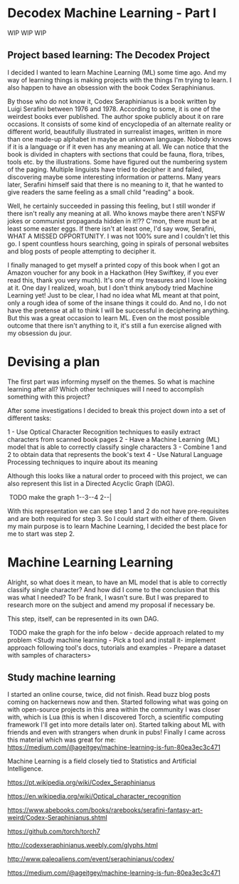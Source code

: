 # Decodex Machine Learning  - Part I

WIP WIP WIP

## Project based learning: The Decodex Project

I decided I wanted to learn Machine Learning (ML) some time ago. And my way of learning things is making projects with the things I'm trying to learn. I also happen to have an obsession with the book Codex Seraphinianus.

By those who do not know it, Codex Seraphinianus is a book written by Luigi Serafini between 1976 and 1978. According to some, it is one of the weirdest books ever published. The author spoke publicly about it on rare occasions. It consists of some kind of encyclopedia of an alternate reality or different world, beautifully illustrated in surrealist images, written in more than one made-up alphabet in maybe an unknown language. Nobody knows if it is a language or if it even has any meaning at all. We can notice that the book is divided in chapters with sections that could be fauna, flora, tribes, tools etc. by the illustrations. Some have figured out the numbering system of the paging. Multiple linguists have tried to decipher it and failed, discovering maybe some interesting information or patterns. Many years later, Serafini himself said that there is no meaning to it, that he wanted to give readers the same feeling as a small child "reading" a book.

Well, he certainly succeeded in passing this feeling, but I still wonder if there isn't really any meaning at all. Who knows maybe there aren't NSFW jokes or communist propaganda hidden in it!?? C'mon, there must be at least some easter eggs. If there isn't at least one, I'd say wow, Serafini, WHAT A MISSED OPPORTUNITY. I was not 100% sure and I couldn't let this go. I spent countless hours searching, going in spirals of personal websites and blog posts of people attempting to decipher it.

I finally managed to get myself a printed copy of this book when I got an Amazon voucher for any book in a Hackathon (Hey Swiftkey, if you ever read this, thank you very much). It's one of my treasures and I love looking at it. One day I realized, woah, but I don't think anybody tried Machine Learning yet! Just to be clear, I had no idea what ML meant at that point, only a rough idea of some of the insane things it could do. And no, I do not have the pretense at all to think I will be successful in deciphering anything. But this was a great occasion to learn ML. Even on the most possible outcome that there isn't anything to it, it's still a fun exercise aligned with my obsession du jour.

# Devising a plan

The first part was informing myself on the themes. So what is machine learning after all? Which other techniques will I need to accomplish something with this project?

After some investigations I decided to break this project down into a set of different tasks:

 1 - Use Optical Character Recognition techniques to easily extract characters from scanned book pages
 2 - Have a Machine Learning (ML) model that is able to correctly classify single characters
 3 - Combine 1 and 2 to obtain data that represents the book's text
 4 - Use Natural Language Processing techniques to inquire about its meaning

Although this looks like a natural order to proceed with this project, we can also represent this
list in a Directed Acyclic Graph (DAG).

<image> TODO make the graph
1--3--4
2--|

With this representation we can see step 1 and 2 do not have pre-requisites and are both required
for step 3. So I could start with either of them. Given my main purpose is to learn Machine Learning,
I decided the best place for me to start was step 2.

# Machine Learning Learning


<TODO add xkcd picture>

Alright, so what does it mean, to have an ML model that is able to correctly classify single character?
And how did I come to the conclusion that this was what I needed? To be frank, I wasn't sure. But I was prepared
to research more on the subject and amend my proposal if necessary be.

This step, itself, can be represented in its own DAG.

<image> TODO make the graph for the info below
                        - decide approach related to my problem
<Study machine learning - Pick a tool and install it-  implement approach following tool's docs, tutorials and examples
                        - Prepare a dataset with samples of characters>

## Study machine learning
I started an online course, twice, did not finish. Read buzz blog posts coming on hackernews now and then. Started following what was going on with open-source projects in this area within the community I was closer with, which is Lua (this is when I discovered Torch, a scientific computing framework I'll get into more details later on). Started talking about ML with friends and even with strangers when drunk in pubs! Finally I came across this material which was great for me: https://medium.com/@ageitgey/machine-learning-is-fun-80ea3ec3c471

Machine Learning is a field closely tied to Statistics and Artificial Intelligence.


https://pt.wikipedia.org/wiki/Codex_Seraphinianus

https://en.wikipedia.org/wiki/Optical_character_recognition

https://www.abebooks.com/books/rarebooks/serafini-fantasy-art-weird/Codex-Seraphinianus.shtml

https://github.com/torch/torch7

http://codexseraphinianus.weebly.com/glyphs.html

http://www.paleoaliens.com/event/seraphinianus/codex/

https://medium.com/@ageitgey/machine-learning-is-fun-80ea3ec3c471
